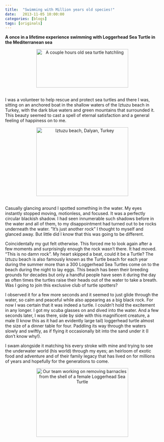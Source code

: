 ```yaml
---
title:  "Swimming with Million years old species!"
date:   2013-11-05 10:00:00
categories: [blogs]
tags: [originals]
---
```

**A once in a lifetime experience swimming with Loggerhead Sea Turtle in the Mediterranean sea**

<center><img  height="126" width="300" src="{{ "images/turtle.jpeg" | prepend: site.baseurl }}" alt="A couple hours old sea turtle hatchling" /></center><br />

I was a volunteer to help rescue and protect sea turtles and there I was, sitting on an anchored boat in the shallow waters of the Iztuzu beach in Turkey, with the dark blue waters and green mountains that surrounded it. This beauty seemed to cast a spell of eternal satisfaction and a general feeling of happiness on to me.

<center><img  height="225" width="300" src="{{ "images/iztuzu.jpeg" | prepend: site.baseurl }}" alt="Iztuzu beach, Dalyan, Turkey" /></center><br />

Casually glancing around I spotted something in the water. My eyes instantly stopped moving, motionless, and focused. It was a perfectly circular blackish shadow. I had seen innumerable such shadows before in the water and all of them, to my disappointment had turned out to be rocks underneath the water. ”It’s just another rock” I thought to myself and glanced away. But little did I know that this was going to be different.

Coincidentally my gut felt otherwise. This forced me to look again after a few moments and surprisingly enough the rock wasn’t there. It had moved. “This is no damn rock”. My heart skipped a beat, could it be a Turtle? The Iztuzu beach is also famously known as the Turtle beach for each year during the summer more than a 300 Loggerhead Sea Turtles come on to the beach during the night to lay eggs. This beach has been their breeding grounds for decades but only a handful people have seen it during the day as often times the turtles raise their heads out of the water to take a breath. Was I going to join this exclusive club of turtle spotters?

I observed it for a few more seconds and it seemed to just glide through the water, so calm and peaceful while also appearing as a big black rock. For now I was certain that it was indeed a turtle. I couldn’t hold the excitement in any longer. I got my scuba glasses on and dived into the water. And a few seconds later, I was there, side by side with this magnificent creature, a male (I know this as it had an evidently large tail) loggerhead turtle almost the size of a dinner table for four. Paddling its way through the waters slowly and swiftly, as if flying it occasionally bit into the sand under it (I don’t know why!).

I swam alongside it matching his every stroke with mine and trying to see the underwater world (his world) through my eyes; an heirloom of exotic food and adventure and of their family legacy that has lived on for millions of years and hopefully for the generations to come.

<center><img  height="225" width="300" src="{{ "images/barnacles.jpeg" | prepend: site.baseurl }}" alt="Our team working on removing barnacles from the shell of a female Loggerhead Sea Turtle" /></center>

